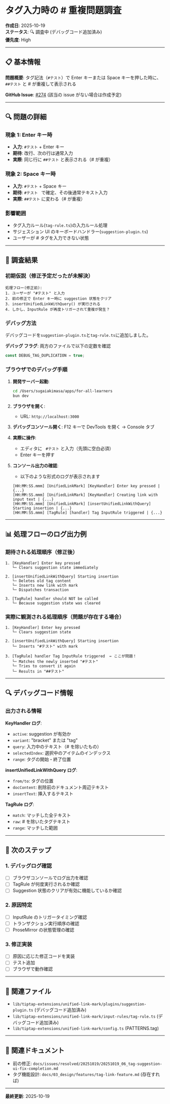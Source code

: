 # タグ入力時の # 重複問題調査

**作成日**: 2025-10-19  
**ステータス**: 🔍 調査中 (デバッグコード追加済み)  
**優先度**: High

---

## 📋 基本情報

**問題概要**: タグ記法（`#テスト`）で Enter キーまたは Space キーを押した時に、`##テスト` と # が重複して表示される

**GitHub Issue**: [#274](https://github.com/otomatty/for-all-learners/issues/274) (該当の issue がない場合は作成予定)

---

## 🔍 問題の詳細

### 現象 1: Enter キー時
- **入力**: `#テスト` + Enter キー
- **期待**: 改行、次の行は通常入力
- **実際**: 同じ行に `##テスト` と表示される（# が重複）

### 現象 2: Space キー時
- **入力**: `#テスト` + Space キー
- **期待**: `#テスト ` で確定、その後通常テキスト入力
- **実際**: `##テスト` に変わる（# が重複）

### 影響範囲

- タグ入力ルール(`tag-rule.ts`)の入力ルール処理
- サジェスション UI のキーボードハンドラー(`suggestion-plugin.ts`)
- ユーザーが # タグを入力できない状態

---

## 🔧 調査結果

### 初期仮説（修正予定だったが未解決）

```
処理フロー(修正前):
1. ユーザーが "#テスト" と入力
2. 前の修正で Enter キー時に suggestion 状態をクリア
3. insertUnifiedLinkWithQuery() が実行される
4. しかし、InputRule が再度トリガーされて重複が発生？
```

### デバッグ方法

デバッグコードを`suggestion-plugin.ts`と`tag-rule.ts`に追加しました。

**デバッグ フラグ**: 両方のファイルで以下の定数を確認
```typescript
const DEBUG_TAG_DUPLICATION = true;
```

### ブラウザでのデバッグ手順

1. **開発サーバー起動**:
   ```bash
   cd /Users/sugaiakimasa/apps/for-all-learners
   bun dev
   ```

2. **ブラウザを開く**:
   - URL: `http://localhost:3000`

3. **デバッグコンソール開く**: F12 キーで DevTools を開く → Console タブ

4. **実際に操作**:
   - エディタに ` #テスト` と入力（先頭に空白必須）
   - Enter キーを押す

5. **コンソール出力の確認**:
   - 以下のような形式のログが表示されます
   ```
   [HH:MM:SS.mmm] [UnifiedLinkMark] [KeyHandler] Enter key pressed | {...}
   [HH:MM:SS.mmm] [UnifiedLinkMark] [KeyHandler] Creating link with input text | {...}
   [HH:MM:SS.mmm] [UnifiedLinkMark] [insertUnifiedLinkWithQuery] Starting insertion | {...}
   [HH:MM:SS.mmm] [TagRule] [handler] Tag InputRule triggered | {...}
   ```

---

## 📊 処理フローのログ出力例

### 期待される処理順序（修正後）

```
1. [KeyHandler] Enter key pressed
   └─ Clears suggestion state immediately
   
2. [insertUnifiedLinkWithQuery] Starting insertion
   └─ Deletes old tag content
   └─ Inserts new link with mark
   └─ Dispatches transaction
   
3. [TagRule] handler should NOT be called
   └─ Because suggestion state was cleared
```

### 実際に観測される処理順序（問題が存在する場合）

```
1. [KeyHandler] Enter key pressed
   └─ Clears suggestion state
   
2. [insertUnifiedLinkWithQuery] Starting insertion
   └─ Inserts "#テスト" with mark
   
3. [TagRule] handler Tag InputRule triggered  ← ここが問題！
   └─ Matches the newly inserted "#テスト"
   └─ Tries to convert it again
   └─ Results in "##テスト"
```

---

## 🔍 デバッグコード情報

### 出力される情報

**KeyHandler ログ**:
- `active`: suggestion が有効か
- `variant`: "bracket" または "tag"
- `query`: 入力中のテキスト（# を除いたもの）
- `selectedIndex`: 選択中のアイテムのインデックス
- `range`: タグの開始・終了位置

**insertUnifiedLinkWithQuery ログ**:
- `from/to`: タグの位置
- `docContent`: 削除前のドキュメント周辺テキスト
- `insertText`: 挿入するテキスト

**TagRule ログ**:
- `match`: マッチした全テキスト
- `raw`: # を除いたタグテキスト
- `range`: マッチした範囲

---

## 📝 次のステップ

### 1. デバッグログ確認
- [ ] ブラウザコンソールでログ出力を確認
- [ ] TagRule が何度実行されるか確認
- [ ] Suggestion 状態のクリアが有効に機能しているか確認

### 2. 原因特定
- [ ] InputRule のトリガータイミング確認
- [ ] トランザクション実行順序の確認
- [ ] ProseMirror の状態管理の確認

### 3. 修正実装
- [ ] 原因に応じた修正コードを実装
- [ ] テスト追加
- [ ] ブラウザで動作確認

---

## 📂 関連ファイル

- `lib/tiptap-extensions/unified-link-mark/plugins/suggestion-plugin.ts` (デバッグコード追加済み)
- `lib/tiptap-extensions/unified-link-mark/input-rules/tag-rule.ts` (デバッグコード追加済み)
- `lib/tiptap-extensions/unified-link-mark/config.ts` (PATTERNS.tag)

---

## 🔗 関連ドキュメント

- 前の修正: `docs/issues/resolved/20251019/20251019_06_tag-suggestion-ui-fix-completion.md`
- タグ機能設計: `docs/03_design/features/tag-link-feature.md` (存在すれば)

---

**最終更新**: 2025-10-19
